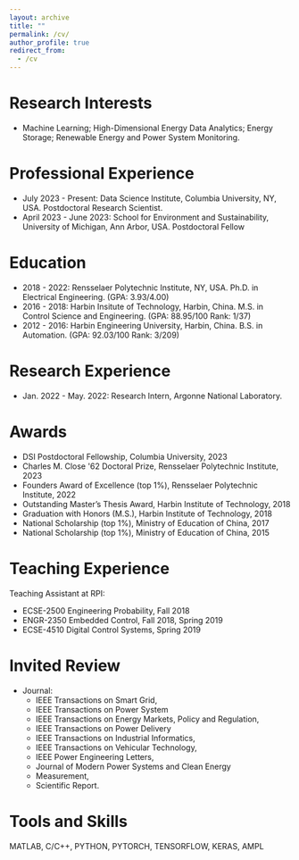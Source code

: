 ```yaml
---
layout: archive
title: ""
permalink: /cv/
author_profile: true
redirect_from:
  - /cv
---
```




**Research Interests**
======
* Machine Learning; High-Dimensional Energy Data Analytics; Energy Storage; Renewable Energy and Power System Monitoring.

**Professional Experience**
======
* July 2023  - Present: Data Science Institute, Columbia University, NY, USA. Postdoctoral Research Scientist. 
* April 2023 - June 2023: School for Environment and Sustainability, University of Michigan, Ann Arbor, USA. Postdoctoral Fellow

**Education**
======
* 2018 - 2022: Rensselaer Polytechnic Institute, NY, USA. Ph.D. in Electrical Engineering. (GPA: 3.93/4.00)
* 2016 - 2018: Harbin Insitute of Technology, Harbin, China. M.S. in Control Science and Engineering. (GPA: 88.95/100 Rank: 1/37)
* 2012 - 2016: Harbin Engineering University, Harbin, China. B.S. in Automation. (GPA: 92.03/100 Rank: 3/209)

**Research Experience**
======

* Jan. 2022 - May. 2022:     Research Intern, Argonne National Laboratory.


**Awards**
======
* DSI Postdoctoral Fellowship,  Columbia University, 2023
* Charles M. Close '62 Doctoral Prize, Rensselaer Polytechnic Institute, 2023
* Founders Award of Excellence (top 1\%), Rensselaer Polytechnic Institute, 2022
* Outstanding Master’s Thesis Award, Harbin Institute of Technology, 2018
* Graduation with Honors (M.S.), Harbin Institute of Technology, 2018
* National Scholarship (top 1%), Ministry of Education of China, 2017
* National Scholarship (top 1%), Ministry of Education of China, 2015

**Teaching Experience**
======
Teaching Assistant at RPI:

* ECSE-2500 Engineering Probability, Fall 2018
* ENGR-2350 Embedded Control, Fall 2018, Spring 2019
* ECSE-4510 Digital Control Systems, Spring 2019

**Invited Review**
======
* Journal:
     * IEEE Transactions on Smart Grid,
     * IEEE Transactions on Power System
     * IEEE Transactions on Energy Markets, Policy and Regulation,
     * IEEE Transactions on Power Delivery
     * IEEE Transactions on Industrial Informatics,
     * IEEE Transactions on Vehicular Technology,
     * IEEE Power Engineering Letters,
     * Journal of Modern Power Systems and Clean Energy
     * Measurement,
     * Scientific Report.


**Tools and Skills**
======
MATLAB, C/C++, PYTHON, PYTORCH, TENSORFLOW, KERAS, AMPL



